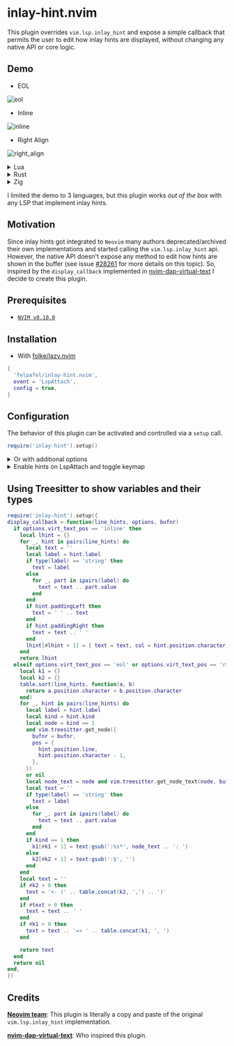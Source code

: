 # inlay-hint.nvim

This plugin overrides `vim.lsp.inlay_hint` and expose a simple callback that permits the user to edit how inlay hints are displayed, without changing any native API or core logic.

## Demo

- EOL

![eol](https://github.com/user-attachments/assets/ef6afaa4-de6f-44a4-af9a-87ca50ca5b6d)

- Inline

![inline](https://github.com/user-attachments/assets/98e2a4be-202a-4d0c-9f3c-36bac7fb4665)

- Right Align

![right_align](https://github.com/user-attachments/assets/b55edf35-7f97-46d0-947e-b7fa471c2fb7)

<details>
  <summary>
    Lua
  </summary>

Default

![lua-default](https://github.com/user-attachments/assets/71d19c26-6f26-43a8-97e6-c8d26f2c687c)

[Treesitter](#using-treesitter-to-show-variables-and-their-types)

![lua-treesitter](https://github.com/user-attachments/assets/ed39b319-97c2-4f17-a890-9b9cb3070471)

</details>

<details>
  <summary>
    Rust
  </summary>

Default

![rust-default](https://github.com/user-attachments/assets/cc488ad4-11a8-44cb-bb58-549e17f4ad2d)

[Treesitter](#using-treesitter-to-show-variables-and-their-types)

![rust-treesitter](https://github.com/user-attachments/assets/0972764c-d14e-4c2c-bce2-a416718b1265)

</details>
<details>
  <summary>
    Zig
  </summary>

Default

![zig-default](https://github.com/user-attachments/assets/83419aa3-1c5c-4068-9073-fd13ba6e2725)

[Treesitter](#using-treesitter-to-show-variables-and-their-types)

![zig-treesitter](https://github.com/user-attachments/assets/45878a6c-647b-408e-8e5c-d073c5a621d8)

</details>

I limited the demo to 3 languages, but this plugin works _out of the box_ with any LSP that implement inlay hints.

## Motivation

Since inlay hints got integrated to `Neovim` many authors deprecated/archived their own implementations and started calling the `vim.lsp.inlay_hint` api. However, the native API doesn't expose any method to edit how hints are shown in the buffer (see issue [#28261](https://github.com/neovim/neovim/issues/28261) for more details on this topic). So, inspired by the `display_callback` implemented in [nvim-dap-virtual-text](https://github.com/theHamsta/nvim-dap-virtual-text) I decide to create this plugin.

## Prerequisites

- [`NVIM v0.10.0`](https://github.com/neovim/neovim/releases/tag/v0.10.0)

## Installation

- With [folke/lazy.nvim](https://github.com/folke/lazy.nvim)

```lua
{
  'felpafel/inlay-hint.nvim',
  event = 'LspAttach',
  config = true,
}
```

## Configuration

The behavior of this plugin can be activated and controlled via a `setup` call.

```lua
require('inlay-hint').setup()
```

<details>
  <summary>
	Or with additional options
  </summary>

> In order to get better completions and type hints inside Neovim, please check [folke/lazydev.nvim](https://github.com/folke/lazydev.nvim). [completion demo](https://github.com/felpafel/inlay-hint.nvim/assets/21080902/6cf9c785-0cb7-43fc-9d40-f1f9c0f6e0fc)

`virt_text_pos`, `highlight_group` and `hl_mode` are the same options present in `nvim_buf_set_extmark()`

```lua
require('inlay-hint').setup({
  -- Position of virtual text. Possible values:
  -- 'eol': right after eol character (default).
  -- 'right_align': display right aligned in the window.
  -- 'inline': display at the specified column, and shift the buffer
  -- text to the right as needed.
  virt_text_pos = 'eol',
  -- Can be supplied either as a string or as an integer,
  -- the latter which can be obtained using |nvim_get_hl_id_by_name()|.
  highlight_group = 'LspInlayHint',
  -- Control how highlights are combined with the
  -- highlights of the text.
  -- 'combine': combine with background text color. (default)
  -- 'replace': only show the virt_text color.
  hl_mode = 'combine',
  -- line_hints: array with all hints present in current line.
  -- options: table with this plugin configuration.
  -- bufnr: buffer id from where the hints come from.
  display_callback = function(line_hints, options, bufnr)
    if options.virt_text_pos == 'inline' then
      local lhint = {}
      for _, hint in pairs(line_hints) do
        local text = ''
        local label = hint.label
        if type(label) == 'string' then
          text = label
        else
          for _, part in ipairs(label) do
            text = text .. part.value
          end
        end
        if hint.paddingLeft then
          text = ' ' .. text
        end
        if hint.paddingRight then
          text = text .. ' '
        end
        lhint[#lhint + 1] = { text = text, col = hint.position.character }
      end
      return lhint
    elseif options.virt_text_pos == 'eol' or options.virt_text_pos == 'right_align' then
      local k1 = {}
      local k2 = {}
      table.sort(line_hints, function(a, b)
        return a.position.character < b.position.character
      end)
      for _, hint in pairs(line_hints) do
        local label = hint.label
        local kind = hint.kind
        local text = ''
        if type(label) == 'string' then
          text = label
        else
          for _, part in ipairs(label) do
            text = text .. part.value
          end
        end
        if kind == 1 then
          k1[#k1 + 1] = text:gsub('^:%s*', '')
        else
          k2[#k2 + 1] = text:gsub(':$', '')
        end
      end
      local text = ''
      if #k2 > 0 then
        text = '<- (' .. table.concat(k2, ',') .. ')'
      end
      if #text > 0 then
        text = text .. ' '
      end
      if #k1 > 0 then
        text = text .. '=> ' .. table.concat(k1, ',')
      end

      return text
    end
    return nil
  end,
})
```

</details>

<details>
  <summary>
      Enable hints on LspAttach and toggle keymap
  </summary>

```lua
vim.api.nvim_create_autocmd('LspAttach', {
  callback = function(args)
    local bufnr = args.buf ---@type number
    local client = vim.lsp.get_client_by_id(args.data.client_id)
    if client.supports_method('textDocument/inlayHint') then
      vim.lsp.inlay_hint.enable(true, { bufnr = bufnr })
      vim.keymap.set('n', '<leader>i', function()
        vim.lsp.inlay_hint.enable(
          not vim.lsp.inlay_hint.is_enabled({ bufnr = bufnr }),
          { bufnr = bufnr }
        )
      end, { buffer = bufnr })
    end
  end,
})
```

</details>

## Using Treesitter to show variables and their types

```lua
require('inlay-hint').setup({
display_callback = function(line_hints, options, bufnr)
  if options.virt_text_pos == 'inline' then
    local lhint = {}
    for _, hint in pairs(line_hints) do
      local text = ''
      local label = hint.label
      if type(label) == 'string' then
        text = label
      else
        for _, part in ipairs(label) do
          text = text .. part.value
        end
      end
      if hint.paddingLeft then
        text = ' ' .. text
      end
      if hint.paddingRight then
        text = text .. ' '
      end
      lhint[#lhint + 1] = { text = text, col = hint.position.character }
    end
    return lhint
  elseif options.virt_text_pos == 'eol' or options.virt_text_pos == 'right_align' then
    local k1 = {}
    local k2 = {}
    table.sort(line_hints, function(a, b)
      return a.position.character < b.position.character
    end)
    for _, hint in pairs(line_hints) do
      local label = hint.label
      local kind = hint.kind
      local node = kind == 1
      and vim.treesitter.get_node({
        bufnr = bufnr,
        pos = {
          hint.position.line,
          hint.position.character - 1,
        },
      })
      or nil
      local node_text = node and vim.treesitter.get_node_text(node, bufnr, {}) or ''
      local text = ''
      if type(label) == 'string' then
        text = label
      else
        for _, part in ipairs(label) do
          text = text .. part.value
        end
      end
      if kind == 1 then
        k1[#k1 + 1] = text:gsub(':%s*', node_text .. ': ')
      else
        k2[#k2 + 1] = text:gsub(':$', '')
      end
    end
    local text = ''
    if #k2 > 0 then
      text = '<- (' .. table.concat(k2, ',') .. ')'
    end
    if #text > 0 then
      text = text .. ' '
    end
    if #k1 > 0 then
      text = text .. '=> ' .. table.concat(k1, ', ')
    end

    return text
  end
  return nil
end,
})
```

## Credits

**[Neovim team](https://github.com/orgs/neovim/people)**: This plugin is literally a copy and paste of the original `vim.lsp.inlay_hint` implementation.

**[nvim-dap-virtual-text](https://github.com/theHamsta/nvim-dap-virtual-text)**: Who inspired this plugin.
